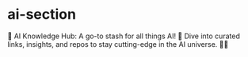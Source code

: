 # ai-section
🧠 AI Knowledge Hub: A go-to stash for all things AI! 🚀 Dive into curated links, insights, and repos to stay cutting-edge in the AI universe. 🌌✨
